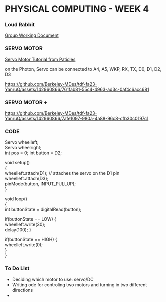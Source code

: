 # PHYSICAL COMPUTING - WEEK 4 #

### Loud Rabbit ### 
[Group Working Document](https://docs.google.com/document/d/1oREt3QhQ7pDDCuTGPXe20IIZVOcS32vBaa5nMyFI_4o/edit?usp=sharing) 

### SERVO MOTOR ### 
[Servo Motor Tutorial from Paticles](https://docs.particle.io/reference/device-os/api/servo/attach/)

on the Photon, Servo can be connected to A4, A5, WKP, RX, TX, D0, D1, D2, D3




https://github.com/Berkeley-MDes/tdf-fa23-YanruQ/assets/142960866/761fab81-55c4-4963-ad3c-0af4c6acc681


### SERVO MOTOR + ### 
https://github.com/Berkeley-MDes/tdf-fa23-YanruQ/assets/142960866/7afe1097-980a-4a88-96c8-cfb30c0197c1

### CODE ###   
Servo wheelleft;  
Servo wheelright;  
int pos = 0;
int button = D2;  

void setup()  
{  
  wheelleft.attach(D1);  // attaches the servo on the D1 pin
  wheelleft.attach(D3);  
  pinMode(button, INPUT_PULLUP);  
}  

void loop()  
{  
  int buttonState = digitalRead(button);  

if(buttonState == LOW) {  
  wheelleft.write(30);  
  delay(100);
}

if(buttonState == HIGH) {  
  wheelleft.write(0);  
}  
}  
### To Do List ### 
- Deciding which motor to use: servo/DC
- Writing ode for controling two motors and turning in two different directions
- 
